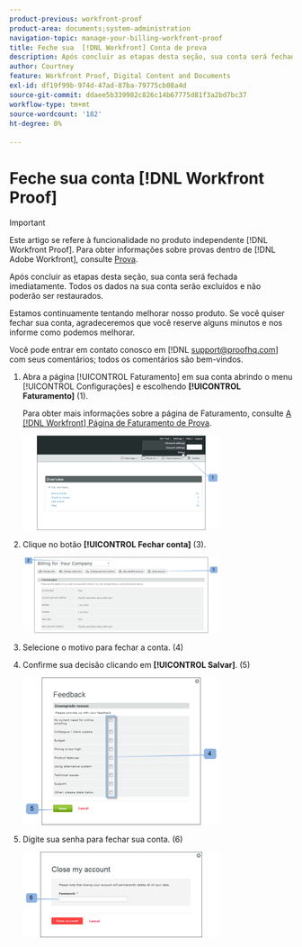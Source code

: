 ```yaml
---
product-previous: workfront-proof
product-area: documents;system-administration
navigation-topic: manage-your-billing-workfront-proof
title: Feche sua  [!DNL Workfront] Conta de prova
description: Após concluir as etapas desta seção, sua conta será fechada imediatamente. Todos os dados na sua conta serão excluídos e não poderão ser restaurados.
author: Courtney
feature: Workfront Proof, Digital Content and Documents
exl-id: df19f99b-974d-47ad-87ba-79775cb08a4d
source-git-commit: ddaee5b339982c826c14b67775d81f3a2bd7bc37
workflow-type: tm+mt
source-wordcount: '182'
ht-degree: 0%

---
```


# Feche sua conta [!DNL Workfront Proof]

>[!IMPORTANT]
>
>Este artigo se refere à funcionalidade no produto independente [!DNL Workfront Proof]. Para obter informações sobre provas dentro de [!DNL Adobe Workfront], consulte [Prova](../../../review-and-approve-work/proofing/proofing.md).

Após concluir as etapas desta seção, sua conta será fechada imediatamente. Todos os dados na sua conta serão excluídos e não poderão ser restaurados.

Estamos continuamente tentando melhorar nosso produto. Se você quiser fechar sua conta, agradeceremos que você reserve alguns minutos e nos informe como podemos melhorar.

Você pode entrar em contato conosco em [!DNL support@proofhq.com] com seus comentários; todos os comentários são bem-vindos.

1. Abra a página [!UICONTROL Faturamento] em sua conta abrindo o menu [!UICONTROL Configurações] e escolhendo **[!UICONTROL Faturamento]** (1).

   Para obter mais informações sobre a página de Faturamento, consulte [A [!DNL Workfront] Página de Faturamento de Prova](../../../workfront-proof/wp-billingsettings/manage-your-billing/wp-billing-page.md).

   ![Configurações de cobrança](assets/upgradesdowngrades-billing-settings-350x168.png)

1. Clique no botão **[!UICONTROL Fechar conta]** (3).

   ![Faturamento_-_close_your_account.png](assets/billing---close-your-account-350x135.png)

1. Selecione o motivo para fechar a conta. (4)
1. Confirme sua decisão clicando em **[!UICONTROL Salvar]**. (5)

   ![Close_Account_-_pop-up.png](assets/close-account---pop-up-350x262.png)

1. Digite sua senha para fechar sua conta. (6)

   ![Close_Account_-_password_pop-up.png](assets/close-account---password-pop-up-350x152.png)
